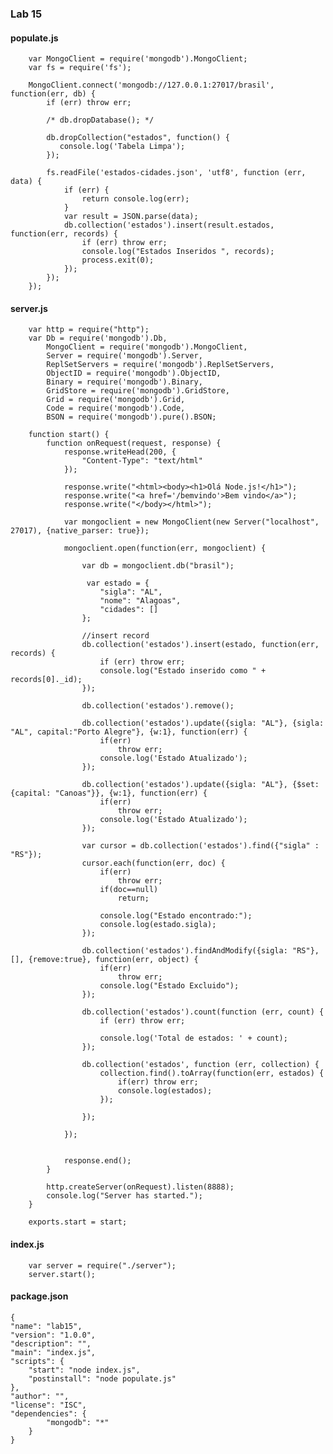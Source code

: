 ### <i class="icon-file"></i>Lab 15

#### <i class="icon-hdd"></i>  populate.js

        var MongoClient = require('mongodb').MongoClient;
        var fs = require('fs');

        MongoClient.connect('mongodb://127.0.0.1:27017/brasil', function(err, db) {
            if (err) throw err;

            /* db.dropDatabase(); */

            db.dropCollection("estados", function() {
               console.log('Tabela Limpa');
            });

            fs.readFile('estados-cidades.json', 'utf8', function (err, data) {
                if (err) {
                    return console.log(err);
                }
                var result = JSON.parse(data);
                db.collection('estados').insert(result.estados, function(err, records) {
                    if (err) throw err;
                    console.log("Estados Inseridos ", records);
                    process.exit(0);
                });
            });
        });


#### <i class="icon-hdd"></i>  server.js 


        var http = require("http");
        var Db = require('mongodb').Db,
            MongoClient = require('mongodb').MongoClient,
            Server = require('mongodb').Server,
            ReplSetServers = require('mongodb').ReplSetServers,
            ObjectID = require('mongodb').ObjectID,
            Binary = require('mongodb').Binary,
            GridStore = require('mongodb').GridStore,
            Grid = require('mongodb').Grid,
            Code = require('mongodb').Code,
            BSON = require('mongodb').pure().BSON;

        function start() {
            function onRequest(request, response) {
                response.writeHead(200, {
                    "Content-Type": "text/html"
                });

                response.write("<html><body><h1>Olá Node.js!</h1>");
                response.write("<a href='/bemvindo'>Bem vindo</a>");
                response.write("</body></html>");

                var mongoclient = new MongoClient(new Server("localhost", 27017), {native_parser: true});

                mongoclient.open(function(err, mongoclient) {

                    var db = mongoclient.db("brasil");

                     var estado = {
                        "sigla": "AL",
                        "nome": "Alagoas",
                        "cidades": []
                    };

                    //insert record
                    db.collection('estados').insert(estado, function(err, records) {
                        if (err) throw err;
                        console.log("Estado inserido como " + records[0]._id);
                    });

                    db.collection('estados').remove();

                    db.collection('estados').update({sigla: "AL"}, {sigla: "AL", capital:"Porto Alegre"}, {w:1}, function(err) {
                        if(err)
                            throw err;
                        console.log('Estado Atualizado');
                    });

                    db.collection('estados').update({sigla: "AL"}, {$set: {capital: "Canoas"}}, {w:1}, function(err) {
                        if(err)
                            throw err;
                        console.log('Estado Atualizado');
                    }); 

                    var cursor = db.collection('estados').find({"sigla" : "RS"});
                    cursor.each(function(err, doc) {
                        if(err)
                            throw err;
                        if(doc==null)
                            return;
                    
                        console.log("Estado encontrado:");
                        console.log(estado.sigla);
                    });

                    db.collection('estados').findAndModify({sigla: "RS"}, [], {remove:true}, function(err, object) {
                        if(err)
                            throw err;
                        console.log("Estado Excluido");
                    });

                    db.collection('estados').count(function (err, count) {
                        if (err) throw err;
                        
                        console.log('Total de estados: ' + count);
                    });

                    db.collection('estados', function (err, collection) {
                        collection.find().toArray(function(err, estados) {
                            if(err) throw err;    
                            console.log(estados);            
                        });
                        
                    });
                   
                });
                

                response.end();
            }

            http.createServer(onRequest).listen(8888);
            console.log("Server has started.");
        }

        exports.start = start;

#### <i class="icon-hdd"></i>  index.js

        var server = require("./server");
        server.start();


#### <i class="icon-hdd"></i>  package.json

    {
    "name": "lab15",
    "version": "1.0.0",
    "description": "",
    "main": "index.js",
    "scripts": {
        "start": "node index.js",
        "postinstall": "node populate.js"
    },
    "author": "",
    "license": "ISC",
    "dependencies": {
            "mongodb": "*"
        }
    }

      